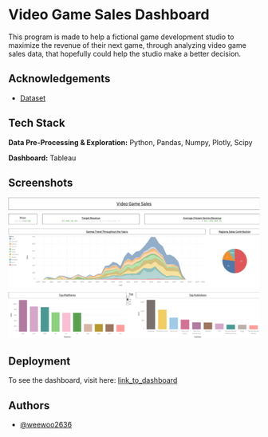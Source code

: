 
# Video Game Sales Dashboard

This program is made to help a fictional game development studio to maximize the revenue of their next game, through analyzing video game sales data, that hopefully could help the studio make a better decision.

## Acknowledgements

 - [Dataset](https://www.kaggle.com/datasets/gregorut/videogamesales)

## Tech Stack

**Data Pre-Processing & Exploration:** Python, Pandas, Numpy, Plotly, Scipy

**Dashboard:** Tableau
## Screenshots

![Dashboard Screenshot](https://github.com/weewoo2636/video_game_sales_dashboard/blob/b6d22b1f5ad549a1d38973185838229c5e513649/Dashboard%201.png?raw=true)


## Deployment

To see the dashboard, visit here: [link_to_dashboard](https://public.tableau.com/views/video_game_sales_17152714348970/Dashboard1?:language=en-US&:sid=&:redirect=auth&:display_count=n&:origin=viz_share_link)

## Authors

- [@weewoo2636](https://www.github.com/weewoo2636)

